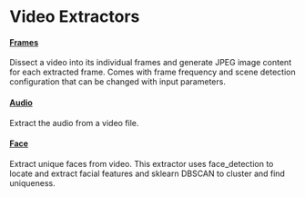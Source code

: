# Video Extractors

#### [Frames](https://github.com/tensorlakeai/indexify-extractors/tree/main/video/frames)
Dissect a video into its individual frames and generate JPEG image content for each extracted frame. Comes with frame frequency and scene detection configuration that can be changed with input parameters.

#### [Audio](https://github.com/tensorlakeai/indexify-extractors/tree/main/video/audio-extractor)
Extract the audio from a video file.

#### [Face](https://github.com/tensorlakeai/indexify-extractors/tree/main/video/face-extractor)
Extract unique faces from video. This extractor uses face_detection to locate and extract facial features and sklearn DBSCAN to cluster and find uniqueness.